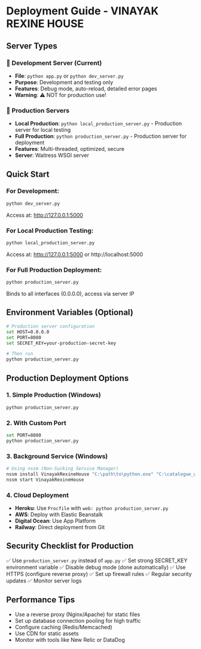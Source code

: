 # Deployment Guide - VINAYAK REXINE HOUSE

## Server Types

### 🔧 Development Server (Current)
- **File**: `python app.py` or `python dev_server.py`
- **Purpose**: Development and testing only
- **Features**: Debug mode, auto-reload, detailed error pages
- **Warning**: ⚠️ NOT for production use!

### 🚀 Production Servers
- **Local Production**: `python local_production_server.py` - Production server for local testing
- **Full Production**: `python production_server.py` - Production server for deployment
- **Features**: Multi-threaded, optimized, secure
- **Server**: Waitress WSGI server

## Quick Start

### For Development:
```bash
python dev_server.py
```
Access at: http://127.0.0.1:5000

### For Local Production Testing:
```bash
python local_production_server.py
```
Access at: http://127.0.0.1:5000 or http://localhost:5000

### For Full Production Deployment:
```bash
python production_server.py
```
Binds to all interfaces (0.0.0.0), access via server IP

## Environment Variables (Optional)

```bash
# Production server configuration
set HOST=0.0.0.0
set PORT=8080
set SECRET_KEY=your-production-secret-key

# Then run
python production_server.py
```

## Production Deployment Options

### 1. Simple Production (Windows)
```bash
python production_server.py
```

### 2. With Custom Port
```bash
set PORT=8080
python production_server.py
```

### 3. Background Service (Windows)
```bash
# Using nssm (Non-Sucking Service Manager)
nssm install VinayakRexineHouse "C:\path\to\python.exe" "C:\catalogue_website\production_server.py"
nssm start VinayakRexineHouse
```

### 4. Cloud Deployment
- **Heroku**: Use `Procfile` with `web: python production_server.py`
- **AWS**: Deploy with Elastic Beanstalk
- **Digital Ocean**: Use App Platform
- **Railway**: Direct deployment from Git

## Security Checklist for Production

✅ Use `production_server.py` instead of `app.py`
✅ Set strong SECRET_KEY environment variable
✅ Disable debug mode (done automatically)
✅ Use HTTPS (configure reverse proxy)
✅ Set up firewall rules
✅ Regular security updates
✅ Monitor server logs

## Performance Tips

- Use a reverse proxy (Nginx/Apache) for static files
- Set up database connection pooling for high traffic
- Configure caching (Redis/Memcached)
- Use CDN for static assets
- Monitor with tools like New Relic or DataDog